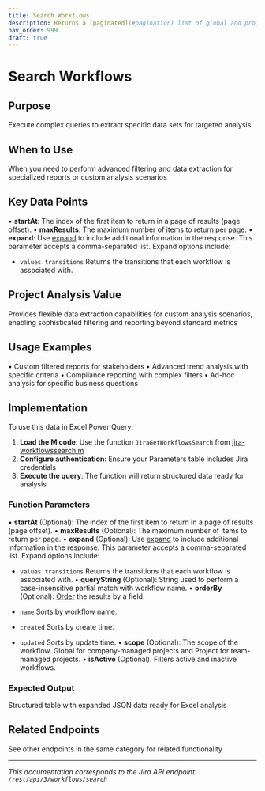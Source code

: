 ```yaml
---
title: Search Workflows
description: Returns a [paginated](#pagination) list of global and project workflows. If workflow names are specified in the query string, details of those workflo...
nav_order: 999
draft: true
---
```


# Search Workflows

## Purpose
Execute complex queries to extract specific data sets for targeted analysis

## When to Use
When you need to perform advanced filtering and data extraction for specialized reports or custom analysis scenarios

## Key Data Points
• **startAt**: The index of the first item to return in a page of results (page offset).
• **maxResults**: The maximum number of items to return per page.
• **expand**: Use [expand](#expansion) to include additional information in the response. This parameter accepts a comma-separated list. Expand options include:

 *  `values.transitions` Returns the transitions that each workflow is associated with.

## Project Analysis Value
Provides flexible data extraction capabilities for custom analysis scenarios, enabling sophisticated filtering and reporting beyond standard metrics

## Usage Examples
• Custom filtered reports for stakeholders
• Advanced trend analysis with specific criteria
• Compliance reporting with complex filters
• Ad-hoc analysis for specific business questions

## Implementation
To use this data in Excel Power Query:

1. **Load the M code**: Use the function `JiraGetWorkflowsSearch` from [jira-workflowssearch.m](../assets/jira-workflowssearch.m)
2. **Configure authentication**: Ensure your Parameters table includes Jira credentials
3. **Execute the query**: The function will return structured data ready for analysis

### Function Parameters
• **startAt** (Optional): The index of the first item to return in a page of results (page offset).
• **maxResults** (Optional): The maximum number of items to return per page.
• **expand** (Optional): Use [expand](#expansion) to include additional information in the response. This parameter accepts a comma-separated list. Expand options include:

 *  `values.transitions` Returns the transitions that each workflow is associated with.
• **queryString** (Optional): String used to perform a case-insensitive partial match with workflow name.
• **orderBy** (Optional): [Order](#ordering) the results by a field:

 *  `name` Sorts by workflow name.
 *  `created` Sorts by create time.
 *  `updated` Sorts by update time.
• **scope** (Optional): The scope of the workflow. Global for company-managed projects and Project for team-managed projects.
• **isActive** (Optional): Filters active and inactive workflows.

### Expected Output
Structured table with expanded JSON data ready for Excel analysis

## Related Endpoints
See other endpoints in the same category for related functionality

---
*This documentation corresponds to the Jira API endpoint: `/rest/api/3/workflows/search`*
